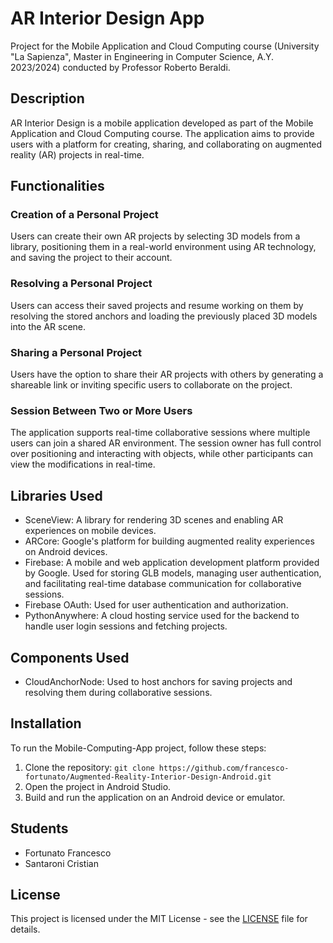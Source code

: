 # AR Interior Design App

Project for the Mobile Application and Cloud Computing course (University "La Sapienza", Master in Engineering in Computer Science, A.Y. 2023/2024) conducted by Professor Roberto Beraldi.

## Description

AR Interior Design is a mobile application developed as part of the Mobile Application and Cloud Computing course. The application aims to provide users with a platform for creating, sharing, and collaborating on augmented reality (AR) projects in real-time.

## Functionalities

### Creation of a Personal Project

Users can create their own AR projects by selecting 3D models from a library, positioning them in a real-world environment using AR technology, and saving the project to their account.

### Resolving a Personal Project

Users can access their saved projects and resume working on them by resolving the stored anchors and loading the previously placed 3D models into the AR scene.

### Sharing a Personal Project

Users have the option to share their AR projects with others by generating a shareable link or inviting specific users to collaborate on the project.

### Session Between Two or More Users

The application supports real-time collaborative sessions where multiple users can join a shared AR environment. The session owner has full control over positioning and interacting with objects, while other participants can view the modifications in real-time.

## Libraries Used

- SceneView: A library for rendering 3D scenes and enabling AR experiences on mobile devices.
- ARCore: Google's platform for building augmented reality experiences on Android devices.
- Firebase: A mobile and web application development platform provided by Google. Used for storing GLB models, managing user authentication, and facilitating real-time database communication for collaborative sessions.
- Firebase OAuth: Used for user authentication and authorization.
- PythonAnywhere: A cloud hosting service used for the backend to handle user login sessions and fetching projects.

## Components Used

- CloudAnchorNode: Used to host anchors for saving projects and resolving them during collaborative sessions.

## Installation

To run the Mobile-Computing-App project, follow these steps:

1. Clone the repository: `git clone https://github.com/francesco-fortunato/Augmented-Reality-Interior-Design-Android.git`
2. Open the project in Android Studio.
3. Build and run the application on an Android device or emulator.

## Students

- Fortunato Francesco
- Santaroni Cristian

## License

This project is licensed under the MIT License - see the [LICENSE](LICENSE) file for details.

